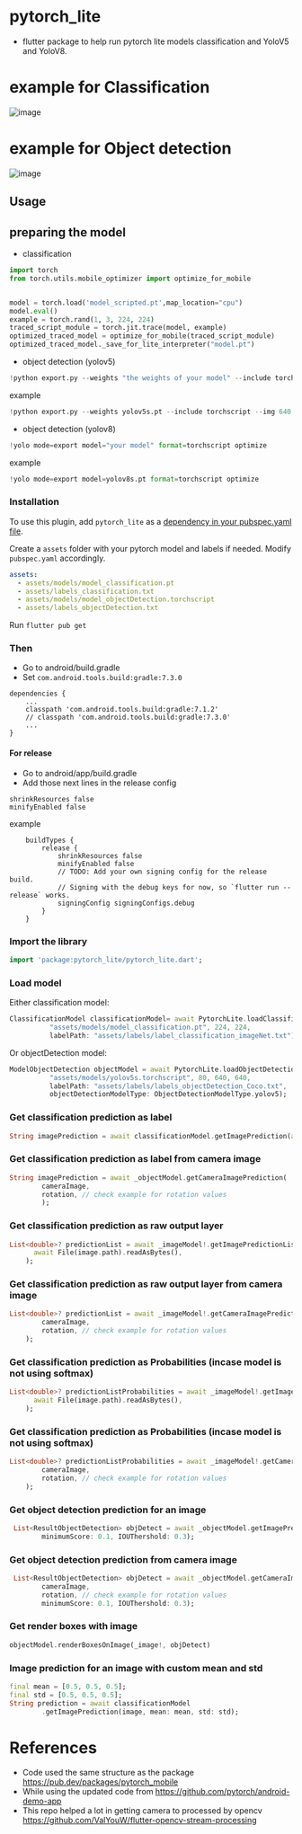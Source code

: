 # pytorch_lite

- flutter package to help run pytorch lite models classification and YoloV5 and YoloV8.

# example for Classification

![image](https://user-images.githubusercontent.com/25157308/165343107-85bc8d7f-3db2-425e-bcbc-6a4c18c77947.png)

# example for Object detection

![image](https://user-images.githubusercontent.com/25157308/165341783-3296579c-bbb5-47ff-9588-d34fb143e6c9.png)

## Usage

## preparing the model

- classification

```python
import torch
from torch.utils.mobile_optimizer import optimize_for_mobile


model = torch.load('model_scripted.pt',map_location="cpu")
model.eval()
example = torch.rand(1, 3, 224, 224)
traced_script_module = torch.jit.trace(model, example)
optimized_traced_model = optimize_for_mobile(traced_script_module)
optimized_traced_model._save_for_lite_interpreter("model.pt")
```

- object detection (yolov5)

```python
!python export.py --weights "the weights of your model" --include torchscript --img 640 --optimize
```

example

```python
!python export.py --weights yolov5s.pt --include torchscript --img 640 --optimize
```

- object detection (yolov8)

```python
!yolo mode=export model="your model" format=torchscript optimize
```

example

```python
!yolo mode=export model=yolov8s.pt format=torchscript optimize
```

### Installation

To use this plugin, add `pytorch_lite` as a [dependency in your pubspec.yaml file](https://flutter.dev/docs/development/packages-and-plugins/using-packages).

Create a `assets` folder with your pytorch model and labels if needed. Modify `pubspec.yaml` accordingly.

```yaml
assets:
  - assets/models/model_classification.pt
  - assets/labels_classification.txt
  - assets/models/model_objectDetection.torchscript
  - assets/labels_objectDetection.txt
```

Run `flutter pub get`

### Then
* Go to android/build.gradle
* Set ```com.android.tools.build:gradle:7.3.0```
```
dependencies {
    ...
    classpath 'com.android.tools.build:gradle:7.1.2'
    // classpath 'com.android.tools.build:gradle:7.3.0'
    ...
}
```

#### For release

- Go to android/app/build.gradle
- Add those next lines in the release config

```
shrinkResources false
minifyEnabled false
```

example

```
    buildTypes {
        release {
            shrinkResources false
            minifyEnabled false
            // TODO: Add your own signing config for the release build.
            // Signing with the debug keys for now, so `flutter run --release` works.
            signingConfig signingConfigs.debug
        }
    }
```

### Import the library

```dart
import 'package:pytorch_lite/pytorch_lite.dart';
```

### Load model

Either classification model:

```dart
ClassificationModel classificationModel= await PytorchLite.loadClassificationModel(
          "assets/models/model_classification.pt", 224, 224,
          labelPath: "assets/labels/label_classification_imageNet.txt");
```

Or objectDetection model:

```dart
ModelObjectDetection objectModel = await PytorchLite.loadObjectDetectionModel(
          "assets/models/yolov5s.torchscript", 80, 640, 640,
          labelPath: "assets/labels/labels_objectDetection_Coco.txt",
          objectDetectionModelType: ObjectDetectionModelType.yolov5);
```

### Get classification prediction as label

```dart
String imagePrediction = await classificationModel.getImagePrediction(await File(image.path).readAsBytes());
```

### Get classification prediction as label from camera image

```dart
String imagePrediction = await _objectModel.getCameraImagePrediction(
        cameraImage,
        rotation, // check example for rotation values
        );
```

### Get classification prediction as raw output layer

```dart
List<double>? predictionList = await _imageModel!.getImagePredictionList(
      await File(image.path).readAsBytes(),
    );
```

### Get classification prediction as raw output layer from camera image
```dart
List<double>? predictionList = await _imageModel!.getCameraImagePredictionList(
        cameraImage,
        rotation, // check example for rotation values
    );
```

### Get classification prediction as Probabilities (incase model is not using softmax)
```dart
List<double>? predictionListProbabilities = await _imageModel!.getImagePredictionListProbabilities(
      await File(image.path).readAsBytes(),
    );
```
### Get classification prediction as Probabilities (incase model is not using softmax)
```dart
List<double>? predictionListProbabilities = await _imageModel!.getCameraPredictionListProbabilities(
        cameraImage,
        rotation, // check example for rotation values
    );
```
### Get object detection prediction for an image
```dart
 List<ResultObjectDetection> objDetect = await _objectModel.getImagePrediction(await File(image.path).readAsBytes(),
        minimumScore: 0.1, IOUThershold: 0.3);
```

### Get object detection prediction from camera image

```dart
 List<ResultObjectDetection> objDetect = await _objectModel.getCameraImagePrediction(
        cameraImage,
        rotation, // check example for rotation values
        minimumScore: 0.1, IOUThershold: 0.3);
```

### Get render boxes with image

```dart
objectModel.renderBoxesOnImage(_image!, objDetect)
```

### Image prediction for an image with custom mean and std

```dart
final mean = [0.5, 0.5, 0.5];
final std = [0.5, 0.5, 0.5];
String prediction = await classificationModel
        .getImagePrediction(image, mean: mean, std: std);
```

# References

- Code used the same structure as the package https://pub.dev/packages/pytorch_mobile
- While using the updated code from https://github.com/pytorch/android-demo-app
- This repo helped a lot in getting camera to processed by opencv https://github.com/ValYouW/flutter-opencv-stream-processing
